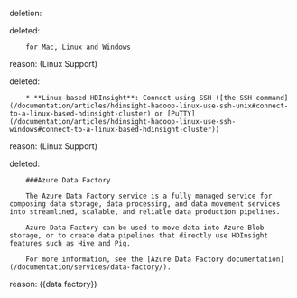 deletion:

deleted:

		for Mac, Linux and Windows

reason: (Linux Support)

deleted:

		* **Linux-based HDInsight**: Connect using SSH ([the SSH command](/documentation/articles/hdinsight-hadoop-linux-use-ssh-unix#connect-to-a-linux-based-hdinsight-cluster) or [PuTTY](/documentation/articles/hdinsight-hadoop-linux-use-ssh-windows#connect-to-a-linux-based-hdinsight-cluster))

reason: (Linux Support)

deleted:

		###Azure Data Factory
		
		The Azure Data Factory service is a fully managed service for composing data storage, data processing, and data movement services into streamlined, scalable, and reliable data production pipelines.
		
		Azure Data Factory can be used to move data into Azure Blob storage, or to create data pipelines that directly use HDInsight features such as Hive and Pig.
		
		For more information, see the [Azure Data Factory documentation](/documentation/services/data-factory/).

reason: ({data factory})

